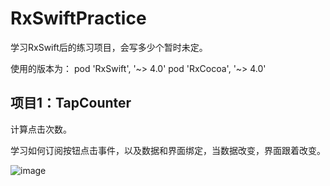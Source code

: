 # RxSwiftPractice
学习RxSwift后的练习项目，会写多少个暂时未定。

使用的版本为：
pod 'RxSwift', '~> 4.0'
pod 'RxCocoa', '~> 4.0'

## 项目1：TapCounter
计算点击次数。

学习如何订阅按钮点击事件，以及数据和界面绑定，当数据改变，界面跟着改变。

![image](https://github.com/flywo/RxSwiftPractice/blob/master/01TapCounter/TapCounter.gif)

